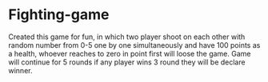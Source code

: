 # Fighting-game
Created this game for fun, in which two player shoot on each other with random number from 0-5 one by one simultaneously and have 100 points as a health, whoever reaches to zero in point first will loose the game. Game will continue for 5 rounds if any player wins 3 round they will be declare winner.
